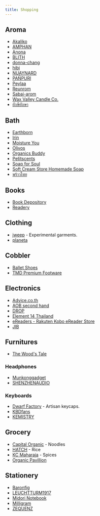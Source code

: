 ```yaml
---
title: Shopping
---
```


## Aroma
- [Akaliko](https://akaliko.co.th/)
- [AMPHAN](https://www.amphancraft.com/th)
- [Anona](https://www.anonathailand.com)
- [BLITH](https://shopee.co.th/shop/309249088/search?page=0&shopCollection=101315921)
- [donna-chang](https://donna-chang.co.th/)
- [hibi](https://hibi-jp.com/en/)
- [NUAYNARD](https://www.nuaynardhandcraft.com/)
- [PAÑPURI](https://www.panpuri.com/th)
- [Peylaa](http://peylaa.com)
- [Reunrom](https://www.reunrom.com)
- [Sabai-arom](https://sabai-arom.com/)
- [Wax Valley Candle Co.](https://happeningandfriends.com/shop/waxvalley?lang=th)
- [ยักษียักษา](https://www.facebook.com/yaksriyaksaa/)

## Bath
- [Earthborn](https://shopee.co.th/shop/5244692/search?originalCategoryId=102003&page=0)
- [Irin](http://irin.co.th/Product)
- [Moisture You](https://www.facebook.com/Moistureyouhome/)
- [Olivos](https://shopee.co.th/gennotech)
- [Organics Buddy](https://organicsbuddy.com/official-store?productType=official-store-personal-care)
- [Petitscents](https://www.petitscents.com/products)
- [Soap for Soul](https://shopee.co.th/shop/27256077/search)
- [Soft Cream Store Homemade Soap](http://www.softcreamstore.com/category)
- [พร้าวไทย](http://www.prowthai.com/index.php/th/2015-12-09-14-42-16/soap-prowthai)

## Books
- [Book Depository](https://www.bookdepository.com/)
- [Readery](https://readery.co/)

## Clothing
- [jweep](https://www.jweep.com/products) - Experimental garments.
- [planeta](https://focomo.myshopify.com/collections/planeta?page=4)

## Cobbler
- [Ballet Shoes](https://th-th.facebook.com/BalletShoesOriginal/)
- [TMD Premium Footware](https://www.facebook.com/TMDPremiumFootwear)

## Electronics
- [Advice.co.th](https://www.advice.co.th/)
- [AOB second hand](http://aobmobile.net/wc/?cat=20)
- [DROP](https://www.amazon.com/stores/page/198A3AB4-BDC3-491B-96D1-21870C309FE4)
- [Element 14 Thailand](https://th.element14.com/)
- [eReaders - Rakuten Kobo eReader Store](https://gl.kobobooks.com/collections/ereaders)
- [JIB](https://www.jib.co.th/web/)

## Furnitures
- [The Wood's Tale](https://www.thewoodstale.com)

### Headphones
- [Munkonggadget](https://www.munkonggadget.com/)
- [SHENZHENAUDIO](https://shenzhenaudio.com/)

### Keyboards
- [Dwarf Factory](https://www.dwarf-factory.com/) - Artisan keycaps.
- [KBDfans](https://kbdfans.com/)
- [KEMISTRY](https://kemistry.in.th/index.php)

## Grocery
- [Capital Organic](https://www.capital-organic.com/catalog.aspx) - Noodles
- [HATCH](https://www.facebook.com/hatchgoodies) - Rice
- [KC Maharaja](https://shopee.co.th/shop/7163184) - Spices
- [Organic Pavillion](https://shopee.co.th/organicpavilion)

## Stationery
- [Baronfig](https://www.baronfig.com/accessories/vanguard-softcover-notebook)
- [LEUCHTTURM1917](https://www.leuchtturm1917.us/)
- [Midori Notebook](https://www.midori-japan.co.jp/md/en/products/mdnote/)
- [Milligram](https://milligram.com/)
- [ZEQUENZ](https://www.zequenz.com/)

